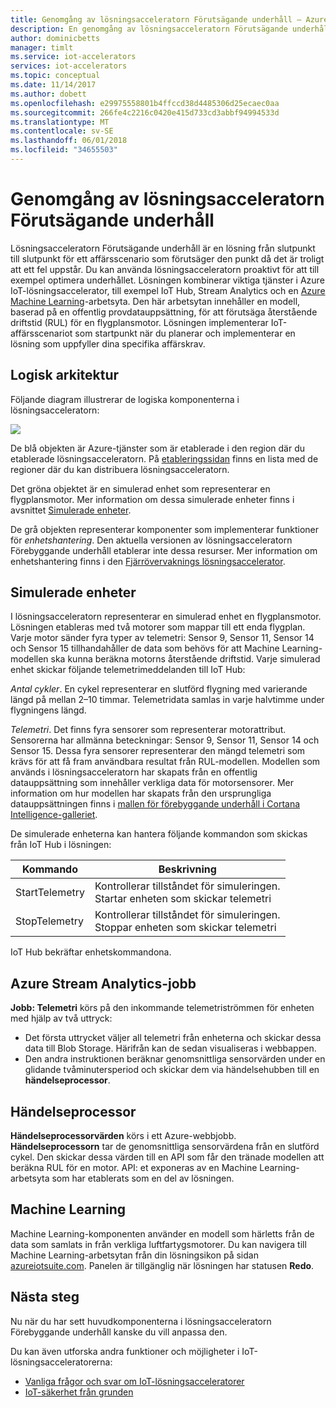 ```yaml
---
title: Genomgång av lösningsacceleratorn Förutsägande underhåll – Azure | Microsoft Docs
description: En genomgång av lösningsacceleratorn Förutsägande underhåll i Azure IoT.
author: dominicbetts
manager: timlt
ms.service: iot-accelerators
services: iot-accelerators
ms.topic: conceptual
ms.date: 11/14/2017
ms.author: dobett
ms.openlocfilehash: e29975558801b4ffccd38d4485306d25ecaec0aa
ms.sourcegitcommit: 266fe4c2216c0420e415d733cd3abbf94994533d
ms.translationtype: MT
ms.contentlocale: sv-SE
ms.lasthandoff: 06/01/2018
ms.locfileid: "34655503"
---
```

# <a name="predictive-maintenance-solution-accelerator-walkthrough"></a>Genomgång av lösningsacceleratorn Förutsägande underhåll

Lösningsacceleratorn Förutsägande underhåll är en lösning från slutpunkt till slutpunkt för ett affärsscenario som förutsäger den punkt då det är troligt att ett fel uppstår. Du kan använda lösningsacceleratorn proaktivt för att till exempel optimera underhållet. Lösningen kombinerar viktiga tjänster i Azure IoT-lösningsaccelerator, till exempel IoT Hub, Stream Analytics och en [Azure Machine Learning][lnk-machine-learning]-arbetsyta. Den här arbetsytan innehåller en modell, baserad på en offentlig provdatauppsättning, för att förutsäga återstående driftstid (RUL) för en flygplansmotor. Lösningen implementerar IoT-affärsscenariot som startpunkt när du planerar och implementerar en lösning som uppfyller dina specifika affärskrav.

## <a name="logical-architecture"></a>Logisk arkitektur

Följande diagram illustrerar de logiska komponenterna i lösningsacceleratorn:

![][img-architecture]

De blå objekten är Azure-tjänster som är etablerade i den region där du etablerade lösningsacceleratorn. På [etableringssidan][lnk-azureiotsuite] finns en lista med de regioner där du kan distribuera lösningsacceleratorn.

Det gröna objektet är en simulerad enhet som representerar en flygplansmotor. Mer information om dessa simulerade enheter finns i avsnittet [Simulerade enheter](#simulated-devices).

De grå objekten representerar komponenter som implementerar funktioner för *enhetshantering*. Den aktuella versionen av lösningsacceleratorn Förebyggande underhåll etablerar inte dessa resurser. Mer information om enhetshantering finns i den [Fjärrövervaknings lösningsaccelerator][lnk-remote-monitoring].

## <a name="simulated-devices"></a>Simulerade enheter

I lösningsacceleratorn representerar en simulerad enhet en flygplansmotor. Lösningen etableras med två motorer som mappar till ett enda flygplan. Varje motor sänder fyra typer av telemetri: Sensor 9, Sensor 11, Sensor 14 och Sensor 15 tillhandahåller de data som behövs för att Machine Learning-modellen ska kunna beräkna motorns återstående driftstid. Varje simulerad enhet skickar följande telemetrimeddelanden till IoT Hub:

*Antal cykler*. En cykel representerar en slutförd flygning med varierande längd på mellan 2–10 timmar. Telemetridata samlas in varje halvtimme under flygningens längd.

*Telemetri*. Det finns fyra sensorer som representerar motorattribut. Sensorerna har allmänna beteckningar: Sensor 9, Sensor 11, Sensor 14 och Sensor 15. Dessa fyra sensorer representerar den mängd telemetri som krävs för att få fram användbara resultat från RUL-modellen. Modellen som används i lösningsacceleratorn har skapats från en offentlig datauppsättning som innehåller verkliga data för motorsensorer. Mer information om hur modellen har skapats från den ursprungliga datauppsättningen finns i [mallen för förebyggande underhåll i Cortana Intelligence-galleriet][lnk-cortana-analytics].

De simulerade enheterna kan hantera följande kommandon som skickas från IoT Hub i lösningen:

| Kommando | Beskrivning |
| --- | --- |
| StartTelemetry |Kontrollerar tillståndet för simuleringen.<br/>Startar enheten som skickar telemetri |
| StopTelemetry |Kontrollerar tillståndet för simuleringen.<br/>Stoppar enheten som skickar telemetri |

IoT Hub bekräftar enhetskommandona.

## <a name="azure-stream-analytics-job"></a>Azure Stream Analytics-jobb

**Jobb: Telemetri** körs på den inkommande telemetriströmmen för enheten med hjälp av två uttryck:

* Det första uttrycket väljer all telemetri från enheterna och skickar dessa data till Blob Storage. Härifrån kan de sedan visualiseras i webbappen.
* Den andra instruktionen beräknar genomsnittliga sensorvärden under en glidande tvåminutersperiod och skickar dem via händelsehubben till en **händelseprocessor**.

## <a name="event-processor"></a>Händelseprocessor
**Händelseprocessorvärden** körs i ett Azure-webbjobb. **Händelseprocessorn** tar de genomsnittliga sensorvärdena från en slutförd cykel. Den skickar dessa värden till en API som får den tränade modellen att beräkna RUL för en motor. API: et exponeras av en Machine Learning-arbetsyta som har etablerats som en del av lösningen.

## <a name="machine-learning"></a>Machine Learning
Machine Learning-komponenten använder en modell som härletts från de data som samlats in från verkliga luftfartygsmotorer. Du kan navigera till Machine Learning-arbetsytan från din lösningsikon på sidan [azureiotsuite.com][lnk-azureiotsuite]. Panelen är tillgänglig när lösningen har statusen **Redo**.


## <a name="next-steps"></a>Nästa steg
Nu när du har sett huvudkomponenterna i lösningsacceleratorn Förebyggande underhåll kanske du vill anpassa den.

Du kan även utforska andra funktioner och möjligheter i IoT-lösningsacceleratorerna:

* [Vanliga frågor och svar om IoT-lösningsacceleratorer][lnk-faq]
* [IoT-säkerhet från grunden][lnk-security-groundup]

[img-architecture]: media/iot-accelerators-predictive-walkthrough/architecture.png

[lnk-remote-monitoring]: iot-accelerators-remote-monitoring-explore.md
[lnk-cortana-analytics]: http://gallery.cortanaintelligence.com/Collection/Predictive-Maintenance-Template-3
[lnk-azureiotsuite]: https://www.azureiotsolutions.com/
[lnk-faq]: iot-accelerators-faq.md
[lnk-security-groundup]:securing-iot-ground-up.md
[lnk-machine-learning]: https://azure.microsoft.com/services/machine-learning/